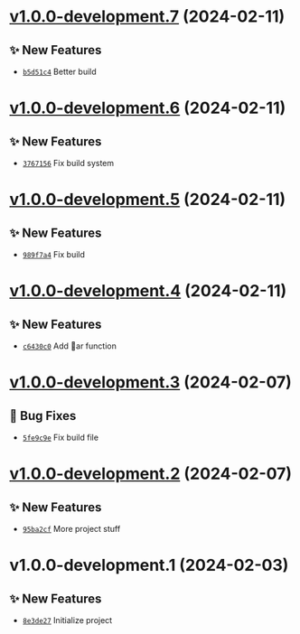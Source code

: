 # [v1.0.0-development.7](https://github.com/lengors/test-engine/compare/v1.0.0-development.6...v1.0.0-development.7) (2024-02-11)

## ✨ New Features
- [`b5d51c4`](https://github.com/lengors/test-engine/commit/b5d51c4)  Better build

# [v1.0.0-development.6](https://github.com/lengors/test-engine/compare/v1.0.0-development.5...v1.0.0-development.6) (2024-02-11)

## ✨ New Features
- [`3767156`](https://github.com/lengors/test-engine/commit/3767156)  Fix build system

# [v1.0.0-development.5](https://github.com/lengors/test-engine/compare/v1.0.0-development.4...v1.0.0-development.5) (2024-02-11)

## ✨ New Features
- [`989f7a4`](https://github.com/lengors/test-engine/commit/989f7a4)  Fix build

# [v1.0.0-development.4](https://github.com/lengors/test-engine/compare/v1.0.0-development.3...v1.0.0-development.4) (2024-02-11)

## ✨ New Features
- [`c6430c0`](https://github.com/lengors/test-engine/commit/c6430c0)  Add ar function

# [v1.0.0-development.3](https://github.com/lengors/test-engine/compare/v1.0.0-development.2...v1.0.0-development.3) (2024-02-07)

## 🐛 Bug Fixes
- [`5fe9c9e`](https://github.com/lengors/test-engine/commit/5fe9c9e)  Fix build file

# [v1.0.0-development.2](https://github.com/lengors/test-engine/compare/v1.0.0-development.1...v1.0.0-development.2) (2024-02-07)

## ✨ New Features
- [`95ba2cf`](https://github.com/lengors/test-engine/commit/95ba2cf)  More project stuff

# v1.0.0-development.1 (2024-02-03)

## ✨ New Features
- [`8e3de27`](https://github.com/lengors/test-engine/commit/8e3de27)  Initialize project
